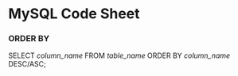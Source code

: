 # MySQL Code Sheet

### ORDER BY
SELECT *column_name*
FROM *table_name*
ORDER BY *column_name* DESC/ASC;
